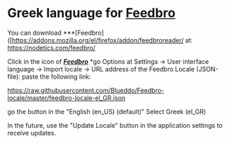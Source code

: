 # Greek language for [Feedbro](https://nodetics.com/feedbro/ "Go to Feedbro Project homepage")

You can download ***[Feedbro]([https://addons.mozilla.org/el/firefox/addon/feedbroreader/ at: https://nodetics.com/feedbro/

Click in the icon of ***[Feedbro](https://nodetics.com/feedbro/ "Go to Feedbro Project homepage")*** *go Options at Settings -> User interface language -> Import locale -> URL address of the Feedbro Locale (JSON-file): 
paste the following link:

https://raw.githubusercontent.com/Blueddo/Feedbro-locale/master/feedbro-locale-el_GR.json

go the button in the "English (en_US) (default)"
Select Greek (el_GR)

In the future, use the "Update Locale" button in the application settings to receive updates.
